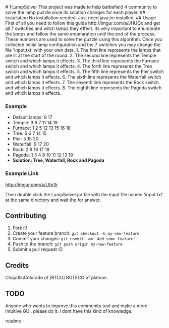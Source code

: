 <snippet>
  <content>
# 1:LampSolver
This project was made to help battlefield 4 community to solve the lamp puzzle once its solution changes for each player.
## Installation
No installation needed. Just need java jre installed.
## Usage
First of all you need to follow this guide http://imgur.com/a/JHUQx and get all 7 switches and witch lamps they effect. Its very important
to enumarate the lamps and follow the same enumaration until the end of the process. These numbers are used to solve the puzzle using this
algorithm. Once you collected initial lamp configuration and the 7 switches you may change the file 'input.txt' with your own data.
1. The first line represents the lamps that are lit at the start of the round.
2. The second line represents the Temple switch and which lamps it effects.
3. The third line represents the Furnace switch and which lamps it effects.
4. The forth line represents the Tree switch and which lamps it effects.
5. The fifth line represents the Pier switch and which lamps it effects.
6. The sixth line represents the Waterfall switch and which lamps it effects.
7. The seventh line represents the Rock switch and which lamps it effects.
8. The eighth line represents the Pagoda switch and which lamps it effects.

### Example
* Default lamps: 9 17
* Temple: 3 6 7 11 14 19
* Furnace: 1 2 5 12 13 15 16 18
* Tree: 5 6 7 14 15
* Pier: 5 15 20
* Waterfall: 9 17 20
* Rock: 2 9 16 17 18
* Pagoda: 1 3 4 8 10 11 12 13 19
* **Solution: Tree, Waterfall, Rock and Pagoda**

### Example Link
http://imgur.com/a/L8n3r

Then double click the LampSolver.jar file with the input file named 'input.txt' at the same directory and wait the for answer.

## Contributing
1. Fork it!
2. Create your feature branch: `git checkout -b my-new-feature`
3. Commit your changes: `git commit -am 'Add some feature'`
4. Push to the branch: `git push origin my-new-feature`
5. Submit a pull request :D


## Credits
Chap0linColorado of [BTCO] BOTECO bf platoon.

## TODO
Anyone who wants to improve this community tool and make a more intuitive GUI, please do it. I dont have this kind of knowledge.

</content>
  <tabTrigger>readme</tabTrigger>
</snippet>
